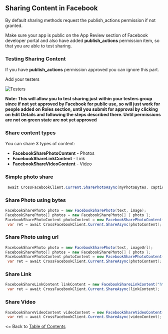 ## Sharing Content in Facebook

By default sharing methods request the publish_actions permission if not granted.

Make sure your app is public on the App Review section of Facebook developer portal and also have added **publish_actions** permission item, so that you are able to test sharing. 

### Testing Sharing Content

If you have **publish_actions** permission approved you can ignore this part.

Add your testers

![Testers](https://github.com/CrossGeeks/FacebookClientPlugin/blob/develop/images/testers.png?raw=true)

**Note: This will allow you to test sharing just within your testers group since if not yet approved by Facebook for public use, so will just work for people added on Roles section, until you submit for approval by clicking on Edit Details and following the steps described there. Until permissions are not on green state are not yet approved**

### Share content types

You can share 3 types of content:

* **FacebookSharePhotoContent** - Photos
* **FacebookShareLinkContent** - Link
* **FacebookShareVideoContent** - Video

### Simple photo share
```cs
 await CrossFacebookClient.Current.SharePhotoAsync(myPhotoBytes, captionText);
```

### Share Photo using bytes
```cs
FacebookSharePhoto photo = new FacebookSharePhoto(text, image);
FacebookSharePhoto[] photos = new FacebookSharePhoto[] { photo };                    
FacebookSharePhotoContent photoContent = new FacebookSharePhotoContent(photos);
 var ret = await CrossFacebookClient.Current.ShareAsync(photoContent);
```

### Share Photo using url
```cs
FacebookSharePhoto photo = new FacebookSharePhoto(text, imageUrl);
FacebookSharePhoto[] photos = new FacebookSharePhoto[] { photo };                    
FacebookSharePhotoContent photoContent = new FacebookSharePhotoContent(photos);
 var ret = await CrossFacebookClient.Current.ShareAsync(photoContent);
```

### Share Link
```cs               
FacebookShareLinkContent linkContent = new FacebookShareLinkContent("http://www.github.com/crossgeeks");
 var ret = await CrossFacebookClient.Current.ShareAsync(linkContent);
```

### Share Video
```cs               
FacebookShareVideoContent videoContent = new FacebookShareVideoContent(filePath);
 var ret = await CrossFacebookClient.Current.ShareAsync(videoContent);
```

<= Back to [Table of Contents](../README.md)
